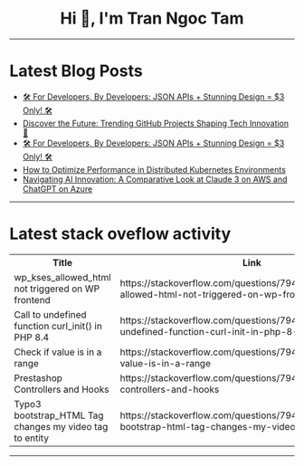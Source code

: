 <h1 align="center">Hi 👋, I'm Tran Ngoc Tam</h1>

---

# Latest Blog Posts 
<!-- BLOG-POST-LIST:START -->
- [🛠️ For Developers, By Developers: JSON APIs + Stunning Design = $3 Only! 🛠️](https://dev.to/hanzla-baig/for-developers-by-developers-json-apis-stunning-design-3-only-3g93)
- [Discover the Future: Trending GitHub Projects Shaping Tech Innovation 🚀](https://dev.to/bruh_buh_f683772f171823db/discover-the-future-trending-github-projects-shaping-tech-innovation-43go)
- [🛠️ For Developers, By Developers: JSON APIs + Stunning Design = $3 Only! 🛠️](https://dev.to/codecartbydev/for-developers-by-developers-json-apis-stunning-design-3-only-5d8n)
- [How to Optimize Performance in Distributed Kubernetes Environments](https://dev.to/marufhossain/how-to-optimize-performance-in-distributed-kubernetes-environments-306k)
- [Navigating AI Innovation: A Comparative Look at Claude 3 on AWS and ChatGPT on Azure](https://dev.to/jetthoughts/navigating-ai-innovation-a-comparative-look-at-claude-3-on-aws-and-chatgpt-on-azure-2m3l)
<!-- BLOG-POST-LIST:END -->

---

# Latest stack oveflow activity
<table>
  <tr><th>Title</th><th>Link</th></tr>
  <!-- STACKOVERFLOW:START --><tr><td>wp_kses_allowed_html not triggered on WP frontend</td><td>https://stackoverflow.com/questions/79464260/wp-kses-allowed-html-not-triggered-on-wp-frontend</td></tr><tr><td>Call to undefined function curl_init&lpar;&rpar; in PHP 8.4</td><td>https://stackoverflow.com/questions/79464177/call-to-undefined-function-curl-init-in-php-8-4</td></tr><tr><td>Check if value is in a range</td><td>https://stackoverflow.com/questions/79464105/check-if-value-is-in-a-range</td></tr><tr><td>Prestashop Controllers and Hooks</td><td>https://stackoverflow.com/questions/79463919/prestashop-controllers-and-hooks</td></tr><tr><td>Typo3 bootstrap_HTML Tag changes my video tag to entity</td><td>https://stackoverflow.com/questions/79463886/typo3-bootstrap-html-tag-changes-my-video-tag-to-entity</td></tr><!-- STACKOVERFLOW:END -->
</table>

---


